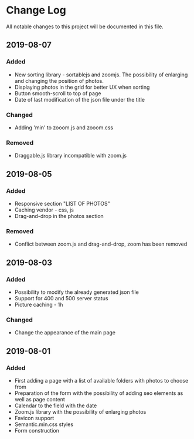 # Change Log
All notable changes to this project will be documented in this file.

## 2019-08-07
### Added
- New sorting library - sortablejs and zoomjs. The possibility of enlarging and changing the position of photos.
- Displaying photos in the grid for better UX when sorting
- Button smooth-scroll to top of page
- Date of last modification of the json file under the title

### Changed
- Adding 'min' to zooom.js and zooom.css

### Removed
- Draggable.js library incompatible with zoom.js

## 2019-08-05
### Added 
- Responsive section "LIST OF PHOTOS"
- Caching vendor - css, js
- Drag-and-drop in the photos section

### Removed
- Conflict between zoom.js and drag-and-drop, zoom has been removed

## 2019-08-03
### Added
- Possibility to modify the already generated json file
- Support for 400 and 500 server status
- Picture caching - 1h

### Changed
- Change the appearance of the main page

## 2019-08-01
### Added
- First adding a page with a list of available folders with photos to choose from
- Preparation of the form with the possibility of adding seo elements as well as page content
- Calendar to the field with the date
- Zoom.js library with the possibility of enlarging photos
- Favicon support
- Semantic.min.css styles
- Form construction